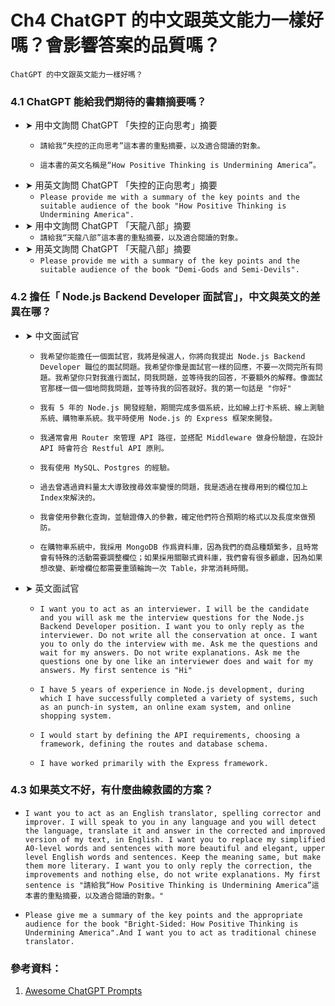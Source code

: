 # Ch4 ChatGPT 的中文跟英文能力一樣好嗎？會影響答案的品質嗎？

`ChatGPT 的中文跟英文能力一樣好嗎？`

### 4.1	ChatGPT 能給我們期待的書籍摘要嗎？

- ➤ 用中文詢問 ChatGPT 「失控的正向思考」摘要
    - `請給我“失控的正向思考”這本書的重點摘要，以及適合閱讀的對象。`

    - `這本書的英文名稱是“How Positive Thinking is Undermining America”。`
- ➤ 用英文詢問 ChatGPT 「失控的正向思考」摘要
    - `Please provide me with a summary of the key points and the suitable audience of the book "How Positive Thinking is Undermining America".`
- ➤ 用中文詢問 ChatGPT 「天龍八部」摘要
    - `請給我“天龍八部”這本書的重點摘要，以及適合閱讀的對象。`
- ➤ 用英文詢問 ChatGPT 「天龍八部」摘要
    - `Please provide me with a summary of the key points and the suitable audience of the book "Demi-Gods and Semi-Devils".`

### 4.2	擔任「 Node.js Backend Developer 面試官」，中文與英文的差異在哪？

- ➤ 中文面試官
    - `我希望你能擔任一個面試官，我將是候選人，你將向我提出 Node.js Backend Developer 職位的面試問題。我希望你像是面試官一樣的回應，不要一次問完所有問題。我希望你只對我進行面試，問我問題，並等待我的回答，不要額外的解釋。像面試官那樣一個一個地問我問題，並等待我的回答就好。我的第一句話是 "你好"`

    - `我有 5 年的 Node.js 開發經驗，期間完成多個系統，比如線上打卡系統、線上測驗系統、購物車系統。我平時使用 Node.js 的 Express 框架來開發。`

    - `我通常會用 Router 來管理 API 路徑，並搭配 Middleware 做身份驗證，在設計 API 時會符合 Restful API 原則。`

    - `我有使用 MySQL、Postgres 的經驗。`

    - `過去曾遇過資料量太大導致搜尋效率變慢的問題，我是透過在搜尋用到的欄位加上 Index來解決的。`

    - `我會使用參數化查詢，並驗證傳入的參數，確定他們符合預期的格式以及長度來做預防。`

    - `在購物車系統中，我採用 MongoDB 作爲資料庫，因為我們的商品種類繁多，且時常會有特殊的活動需要調整欄位；如果採用關聯式資料庫，我們會有很多顧慮，因為如果想改變、新增欄位都需要重頭輪詢一次 Table，非常消耗時間。`
- ➤ 英文面試官
    - `I want you to act as an interviewer. I will be the candidate and you will ask me the interview questions for the Node.js Backend Developer position. I want you to only reply as the interviewer. Do not write all the conservation at once. I want you to only do the interview with me. Ask me the questions and wait for my answers. Do not write explanations. Ask me the questions one by one like an interviewer does and wait for my answers. My first sentence is "Hi"`

    - `I have 5 years of experience in Node.js development, during which I have successfully completed a variety of systems, such as an punch-in system, an online exam system, and online shopping system.`

    - `I would start by defining the API requirements, choosing a framework, defining the routes and database schema.`

    - `I have worked primarily with the Express framework.`

### 4.3	如果英文不好，有什麼曲線救國的方案？

- `I want you to act as an English translator, spelling corrector and improver. I will speak to you in any language and you will detect the language, translate it and answer in the corrected and improved version of my text, in English. I want you to replace my simplified A0-level words and sentences with more beautiful and elegant, upper level English words and sentences. Keep the meaning same, but make them more literary. I want you to only reply the correction, the improvements and nothing else, do not write explanations. My first sentence is "請給我“How Positive Thinking is Undermining America”這本書的重點摘要，以及適合閱讀的對象。"`

- `Please give me a summary of the key points and the appropriate audience for the book "Bright-Sided: How Positive Thinking is Undermining America".And I want you to act as traditional chinese translator.`

### 參考資料：
1.	[Awesome ChatGPT Prompts](https://github.com/f/awesome-chatgpt-prompts)
